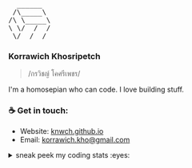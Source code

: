 <pre>
  ______
 /\_____\
/\ \_____\
\ \/  /  /
 \/__/__/
</pre>

### Korrawich Khosripetch

> /กรวิชญ์ โคศรีเพชร/ 

I'm a homosepian who can code. I love building stuff.


### :coffee: Get in touch:
- Website: [knwch.github.io](https://knwch.github.io/)
- Email: [korrawich.kho@gmail.com](mailto:korrawich.kho@gmail.com)


<details>
  <summary>sneak peek my coding stats :eyes:</summary>
  
  ![knwch's wakatime stats](https://github-readme-stats.vercel.app/api/wakatime?username=knwch&layout=compact&langs_count=5&custom_title=Coding%20stats,%20weekly&title_color=5F5AD4&text_color=000000&border_color=EBEDEF&border_radius=22&bg_color=75,FFFFFF,F7F7FF)
</details>

<!-- - LinkedIn: [Korrawich Khosripetch](https://www.linkedin.com/in/knwch/) -->

<!-- ## Hello there 👋
My name is Korrawich Khosripetch

## 🔧 Technologies & Tools
- Front-end development using **React/Redux, Angular/NGXS**
- Back-end development using **NestJS, Flask**
- Mobile application development using **React Native**

![](https://img.shields.io/badge/-Firebase-informational?style=flat&logo=firebase&logoColor=white&color=27d697&labelColor=555555)
![](https://img.shields.io/badge/-MongoDB-informational?style=flat&logo=mongodb&logoColor=white&color=27d697&labelColor=555555)
![](https://img.shields.io/badge/-Coffee-informational?style=flat&logo=buy%20me%20a%20coffee&logoColor=white&color=27d697&labelColor=555555)
![](https://img.shields.io/badge/-Mapbox-informational?style=flat&logo=mapbox&logoColor=white&color=27d697&labelColor=555555)

## 📈 Github Stats

![Top Langs](https://github-readme-stats.vercel.app/api/top-langs/?username=knwch&layout=compact&langs_count=7&hide=jupyter%20notebook&title_color=22c98d&text_color=000000&border_color=EBEDEF&border_radius=22&bg_color=80,FFFFFF,FAFFFD)
<!-- 
![knwch's wakatime stats](https://github-readme-stats.vercel.app/api/wakatime?username=knwch&layout=compact&langs_count=4&custom_title=Coding%20Stats,%20weekly&theme=vue&border_radius=28&bg_color=100,ffffff,fcfaff)
 -->
